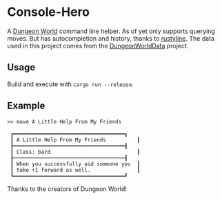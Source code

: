 # Console-Hero

A [Dungeon World](http://www.dungeon-world.com/) command line helper. As of yet only supports querying moves. But has autocompletion and history, thanks to [rustyline](https://github.com/kkawakam/rustyline).
The data used in this project comes from the [DungeonWorldData](https://github.com/Vindexus/DungeonWorldData) project.

## Usage
Build and execute with `cargo run --release`.

## Example

```
>> move A Little Help From My Friends

 ┏━━━━━━━━━━━━━━━━━━━━━━━━━━━━━━━━━━━━┓
 ┃ A Little Help From My Friends          ┃
 ┣━━━━━━━━━━━━━━━━━━━━━━━━━━━━━━━━━━━━┫
 ┃ Class: bard                            ┃
 ┠────────────────────────────────────┨
 ┃ When you successfully aid someone you  ┃
 ┃ take +1 forward as well.               ┃
 ┗━━━━━━━━━━━━━━━━━━━━━━━━━━━━━━━━━━━━┛
```

Thanks to the creators of Dungeon World!
